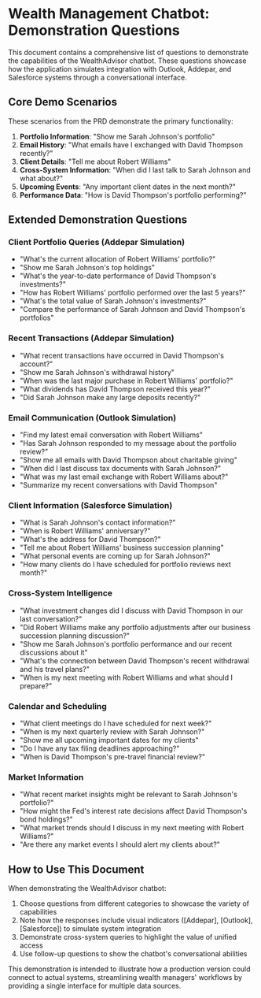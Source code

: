 # Wealth Management Chatbot: Demonstration Questions

This document contains a comprehensive list of questions to demonstrate the capabilities of the WealthAdvisor chatbot. These questions showcase how the application simulates integration with Outlook, Addepar, and Salesforce systems through a conversational interface.

## Core Demo Scenarios

These scenarios from the PRD demonstrate the primary functionality:

1. **Portfolio Information**: "Show me Sarah Johnson's portfolio"
2. **Email History**: "What emails have I exchanged with David Thompson recently?"
3. **Client Details**: "Tell me about Robert Williams"
4. **Cross-System Information**: "When did I last talk to Sarah Johnson and what about?"
5. **Upcoming Events**: "Any important client dates in the next month?"
6. **Performance Data**: "How is David Thompson's portfolio performing?"

## Extended Demonstration Questions

### Client Portfolio Queries (Addepar Simulation)

- "What's the current allocation of Robert Williams' portfolio?"
- "Show me Sarah Johnson's top holdings"
- "What's the year-to-date performance of David Thompson's investments?"
- "How has Robert Williams' portfolio performed over the last 5 years?"
- "What's the total value of Sarah Johnson's investments?"
- "Compare the performance of Sarah Johnson and David Thompson's portfolios"

### Recent Transactions (Addepar Simulation)

- "What recent transactions have occurred in David Thompson's account?"
- "Show me Sarah Johnson's withdrawal history"
- "When was the last major purchase in Robert Williams' portfolio?"
- "What dividends has David Thompson received this year?"
- "Did Sarah Johnson make any large deposits recently?"

### Email Communication (Outlook Simulation)

- "Find my latest email conversation with Robert Williams"
- "Has Sarah Johnson responded to my message about the portfolio review?"
- "Show me all emails with David Thompson about charitable giving"
- "When did I last discuss tax documents with Sarah Johnson?"
- "What was my last email exchange with Robert Williams about?"
- "Summarize my recent conversations with David Thompson"

### Client Information (Salesforce Simulation)

- "What is Sarah Johnson's contact information?"
- "When is Robert Williams' anniversary?"
- "What's the address for David Thompson?"
- "Tell me about Robert Williams' business succession planning"
- "What personal events are coming up for Sarah Johnson?"
- "How many clients do I have scheduled for portfolio reviews next month?"

### Cross-System Intelligence

- "What investment changes did I discuss with David Thompson in our last conversation?"
- "Did Robert Williams make any portfolio adjustments after our business succession planning discussion?"
- "Show me Sarah Johnson's portfolio performance and our recent discussions about it"
- "What's the connection between David Thompson's recent withdrawal and his travel plans?"
- "When is my next meeting with Robert Williams and what should I prepare?"

### Calendar and Scheduling

- "What client meetings do I have scheduled for next week?"
- "When is my next quarterly review with Sarah Johnson?"
- "Show me all upcoming important dates for my clients"
- "Do I have any tax filing deadlines approaching?"
- "When is David Thompson's pre-travel financial review?"

### Market Information

- "What recent market insights might be relevant to Sarah Johnson's portfolio?"
- "How might the Fed's interest rate decisions affect David Thompson's bond holdings?"
- "What market trends should I discuss in my next meeting with Robert Williams?"
- "Are there any market events I should alert my clients about?"

## How to Use This Document

When demonstrating the WealthAdvisor chatbot:

1. Choose questions from different categories to showcase the variety of capabilities
2. Note how the responses include visual indicators ([Addepar], [Outlook], [Salesforce]) to simulate system integration
3. Demonstrate cross-system queries to highlight the value of unified access
4. Use follow-up questions to show the chatbot's conversational abilities

This demonstration is intended to illustrate how a production version could connect to actual systems, streamlining wealth managers' workflows by providing a single interface for multiple data sources. 